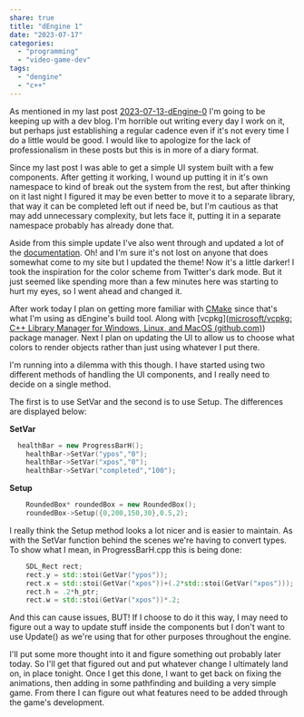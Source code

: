 ```yaml
---
share: true
title: "dEngine 1"
date: "2023-07-17"
categories:
  - "programming"
  - "video-game-dev"
tags:
  - "dengine"
  - "c++"
---
```


As mentioned in my last post [2023-07-13-dEngine-0](../2023-07-13-dEngine-0)  I'm going to be keeping up with a dev blog.  I'm horrible out writing every day I work on it, but perhaps just establishing a regular cadence even if it's not every time I do a little would be good.   I would like to apologize for the lack of professionalism in these posts but this is in more of a diary format.

Since my last post I was able to get a simple UI system built with a few components.   After getting it working, I wound up putting it in it's own namespace to kind of break out the system from the rest, but after thinking on it last night I figured it may be even better to move it to a separate library, that way it can be completed left out if need be, but I'm cautious as that may add unnecessary complexity, but lets face it, putting it in a separate namespace probably has already done that.

Aside from this simple update I've also went through and updated a lot of the [documentation](https://www.dccoder.com/dengine/index.html).   Oh! and I'm sure it's not lost on anyone that does somewhat come to my site but I updated the theme! Now it's a little darker!  I took the inspiration for the color scheme from Twitter's dark mode.  But it just seemed like spending more than a few minutes here was starting to hurt my eyes, so I went ahead and changed it.   

After work today I plan on getting more familiar with [CMake](https://cmake.org/) since that's what I'm using as dEngine's build tool.   Along with [vcpkg]([microsoft/vcpkg: C++ Library Manager for Windows, Linux, and MacOS (github.com)](https://github.com/microsoft/vcpkg)) package manager.   Next I plan on updating the UI to allow us to choose what colors to render objects rather than just using whatever I put there.

I'm running into a dilemma with this though.  I have started using two different methods of handling the UI components, and I really need to decide on a single method.

The first is to use SetVar and the second is to use Setup.  The differences are displayed below:

**SetVar**

```cpp
  healthBar = new ProgressBarH();
    healthBar->SetVar("ypos","0");
    healthBar->SetVar("xpos","0");
    healthBar->SetVar("completed","100");
```

**Setup**

```cpp
    RoundedBox* roundedBox = new RoundedBox();
    roundedBox->Setup({0,200,150,30},0.5,2);
```


I really think the Setup method looks a lot nicer and is easier to maintain.  As with the SetVar function behind the scenes we're having to convert types.  To show what I mean, in ProgressBarH.cpp this is being done:


```cpp
    SDL_Rect rect;
    rect.y = std::stoi(GetVar("ypos"));
    rect.x = std::stoi(GetVar("xpos"))+(.2*std::stoi(GetVar("xpos")));
    rect.h = .2*h_ptr;
    rect.w = std::stoi(GetVar("xpos"))*.2;
```

And this can cause issues, BUT!  If I choose to do it this way, I may need to figure out a way to update stuff inside the components but I don't want to use Update() as we're using that for other purposes throughout the engine.

I'll put some more thought into it and figure something out probably later today.  So I'll get that figured out and put whatever change I ultimately land on, in place tonight.  Once I get this done, I want to get back on fixing the animations, then adding in some pathfinding and building a very simple game.  From there I can figure out what features need to be added through the game's development.